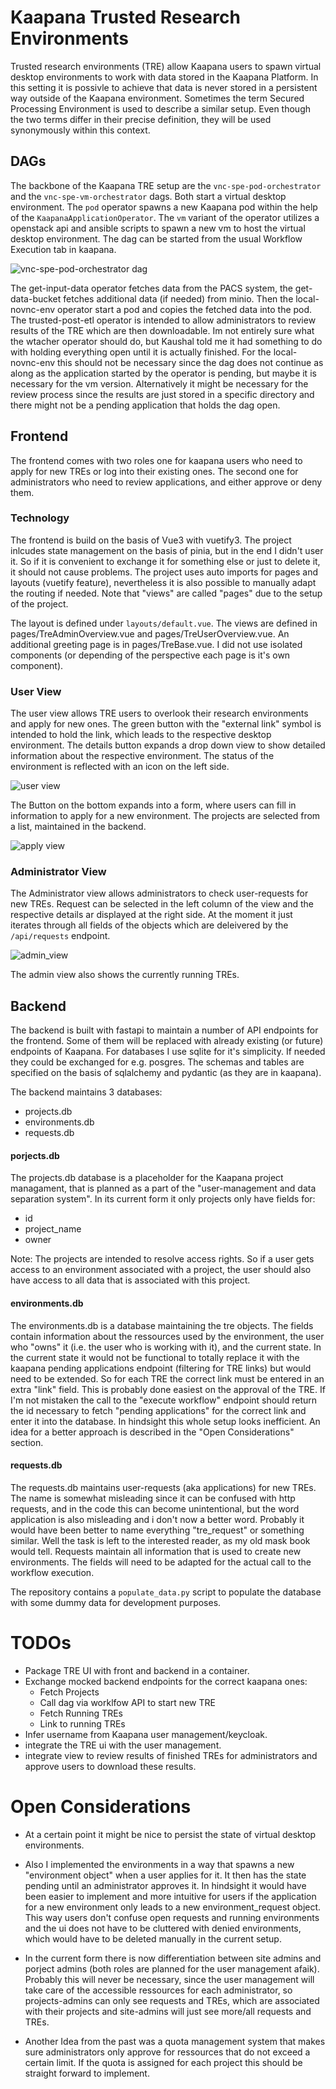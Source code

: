 # Kaapana Trusted Research Environments
Trusted research environments (TRE) allow Kaapana users to spawn virtual desktop environments to work with data stored in the Kaapana Platform.
In this setting it is possivle to achieve that data is never stored in a persistent way outside of the Kaapana environment. Sometimes the term Secured Processing Environment is used to describe a similar setup. Even though the two terms differ in their precise definition, they will be used synonymously within this context. 

## DAGs
The backbone of the Kaapana TRE setup are the `vnc-spe-pod-orchestrator` and the `vnc-spe-vm-orchestrator` dags. Both start a virtual desktop environment. The `pod` operator spawns a new Kaapana pod within the help of the `KaapanaApplicationOperator`. The `vm` variant of the operator utilizes a openstack api and ansible scripts to spawn a new vm to host the virtual desktop environment. The dag can be started from the usual Workflow Execution tab in kaapana.

![vnc-spe-pod-orchestrator dag](vnc-spe-vm-orchestrator.png)

The get-input-data operator fetches data from the PACS system, the get-data-bucket fetches additional data (if needed) from minio. Then the local-novnc-env operator start a pod and copies the fetched data into the pod.
The trusted-post-etl operator is intended to allow administrators to review results of the TRE which are then downloadable. Im not entirely sure what the wtacher operator should do, but Kaushal told me it had something to do with holding everything open until it is actually finished. For the local-novnc-env this should not be necessary since the dag does not continue as along as the application started by the operator is pending, but maybe it is necessary for the vm version. Alternatively it might be necessary for the review process since the results are just stored in a specific directory and there might not be a pending application that holds the dag open. 

## Frontend
The frontend comes with two roles one for kaapana users who need to apply for new TREs or log into their existing ones. The second one for administrators who need to review applications, and either approve or deny them. 

### Technology
The frontend is build on the basis of Vue3 with vuetify3. The project inlcudes state management on the basis of pinia, but in the end I didn't user it. So if it is convenient to exchange it for something else or just to delete it, it should not cause problems. The project uses auto imports for pages and layouts (vuetify feature), nevertheless it is also possible to manually adapt the routing if needed. Note that "views" are called "pages" due to the setup of the project.

The layout is defined under `layouts/default.vue`. The views are defined in pages/TreAdminOverview.vue and pages/TreUserOverview.vue. An additional greeting page is in pages/TreBase.vue. I did not use isolated components (or depending of the perspective each page is it's own component).

### User View
The user view allows TRE users to overlook their research environments and apply for new ones. The green button with the "external link" symbol is intended to hold the link, which leads to the respective desktop environment.
The details button expands a drop down view to show detailed information about the respective environment. The status of the environment is reflected with an icon on the left side. 

![user view](user_view.png)

The Button on the bottom expands into a form, where users can fill in information to apply for a new environment. The projects are selected from a list, maintained in the backend.

![apply view](apply_view.png)

### Administrator View
The Administrator view allows administrators to check user-requests for new TREs. Request can be selected in the left column of the view and the respective details ar displayed at the right side. At the moment it just iterates through all fields of the objects which are deleivered by the `/api/requests` endpoint.  

![admin_view](admin_view.png)

The admin view also shows the currently running TREs.

## Backend
The backend is built with fastapi to maintain a number of API endpoints for the frontend. Some of them will be replaced with already existing (or future) endpoints of Kaapana. For databases I use sqlite for it's simplicity. If needed they could be exchanged for e.g. posgres. The schemas and tables are specified on the basis of sqlalchemy and pydantic (as they are in kaapana).

The backend maintains 3 databases:

- projects.db
- environments.db
- requests.db

#### porjects.db
The projects.db database is a placeholder for the Kaapana project managament, that is planned as a part of the "user-management and data separation system". In its current form it only projects only have fields for:

- id
- project_name
- owner

Note: The projects are intended to resolve access rights. So if a user gets access to an environment associated with a project, the user should also have access to all data that is associated with this project.  

#### environments.db
The environments.db is a database maintaining the tre objects. The fields contain information about the ressources used by the environment, the user who "owns" it (i.e. the user who is working with it), and the current state. In the current state it would not be functional to totally replace it with the kaapana pending applications endpoint (filtering for TRE links) but would need to be extended. So for each TRE the correct link must be entered in an extra "link" field. This is probably done easiest on the approval of the TRE. If I'm not mistaken the call to the "execute workflow" endpoint should return the id necessary to fetch "pending applications" for the correct link and enter it into the database. In hindsight this whole setup looks inefficient. An idea for a better approach is described in the "Open Considerations" section.

#### requests.db
The requests.db maintains user-requests (aka applications) for new TREs. The name is somewhat misleading since it can be confused with http requests, and in the code this can become unintentional, but the word application is also misleading and i don't now a better word. Probably it would have been better to name everything "tre_request" or something similar. Well the task is left to the interested reader, as my old mask book would tell. Requests maintain all information that is used to create new environments. The fields will need to be adapted for the actual call to the workflow execution. 

The repository contains a `populate_data.py` script to populate the database with some dummy data for development purposes.

# TODOs
- Package TRE UI with front and backend in a container.
- Exchange mocked backend endpoints for the correct kaapana ones:
    - Fetch Projects
    - Call dag via worklfow API to start new TRE
    - Fetch Running TREs
    - Link to running TREs
- Infer username from Kaapana user management/keycloak.
- integrate the TRE ui with the user management.
- integrate view to review results of finished TREs for administrators and approve users to download these results.

# Open Considerations
- At a certain point it might be nice to persist the state of virtual desktop environments. 

- Also I implemented the environments in a way that spawns a new "environment object" when a user applies for it. It then has the state pending until an administrator approves it.
In hindsight it would have been easier to implement and more intuitive for users if the application for a new environment only leads to a new environment_request object. This way users don't confuse open requests and running environments and the ui does not have to be cluttered with denied environments, which would have to be deleted manually in the current setup.

- In the current form there is now differentiation between site admins and porject admins (both roles are planned for the user management afaik). Probably this will never be necessary, since the user management will take care of the accessible ressources for each administrator, so projects-admins can only see requests and TREs, which are associated with their projects and site-admins will just see more/all requests and TREs. 

- Another Idea from the past was a quota management system that makes sure administrators only approve for ressources that do not exceed a certain limit. If the quota is assigned for each project this should be straight forward to implement. 